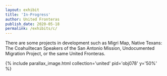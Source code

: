 ```yaml
---
layout: exhibit
title: 'In-Progress'
author: United Fronteras
publish_date: 2020-05-18
permalink: /exhibits/c/
---
```


There are some projects in development such as Migri Map, Native Texans: The Coahuiltecan Speakers of the San Antonio Mission, Undocumented Migration Project, or the same United Fronteras.


{% include parallax_image.html collection='united' pid='obj078' y='50%' %}
